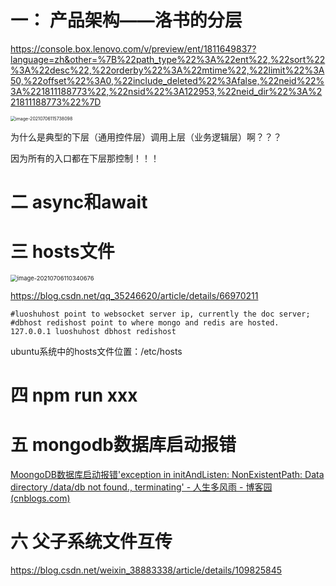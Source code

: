 # 一： 产品架构——洛书的分层

https://console.box.lenovo.com/v/preview/ent/1811649837?language=zh&other=%7B%22path_type%22%3A%22ent%22,%22sort%22%3A%22desc%22,%22orderby%22%3A%22mtime%22,%22limit%22%3A50,%22offset%22%3A0,%22include_deleted%22%3Afalse,%22neid%22%3A%221811188773%22,%22nsid%22%3A122953,%22neid_dir%22%3A%221811188773%22%7D

<img src="C:\Users\86150\AppData\Roaming\Typora\typora-user-images\image-20210706115738098.png" alt="image-20210706115738098" style="zoom:50%;" />

为什么是典型的下层（通用控件层）调用上层（业务逻辑层）啊？？？

因为所有的入口都在下层那控制！！！

# 二 async和await



# 三 hosts文件

<img src="C:\Users\86150\AppData\Roaming\Typora\typora-user-images\image-20210706110340676.png" alt="image-20210706110340676" style="zoom:67%;" />

https://blog.csdn.net/qq_35246620/article/details/66970211

```
#luoshuhost point to websocket server ip, currently the doc server;
#dbhost redishost point to where mongo and redis are hosted.
127.0.0.1 luoshuhost dbhost redishost
```

ubuntu系统中的hosts文件位置：/etc/hosts

# 四 npm run xxx



# 五 mongodb数据库启动报错

[MoongoDB数据库启动报错'exception in initAndListen: NonExistentPath: Data directory /data/db not found., terminating' - 人生多风雨 - 博客园 (cnblogs.com)](https://www.cnblogs.com/on-the-way-w/p/10547581.html)



# 六 父子系统文件互传

https://blog.csdn.net/weixin_38883338/article/details/109825845